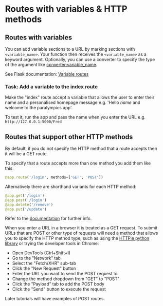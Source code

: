 # Routes with variables & HTTP methods

## Routes with variables

You can add variable sections to a URL by marking sections with `<variable_name>`. Your function then receives the
`<variable_name>` as a keyword argument. Optionally, you can use a converter to specify the type of the argument
like <converter:variable_name>.

See Flask documentation: [Variable routes](https://flask.palletsprojects.com/en/stable/quickstart/#variable-rules)

### Task: Add a variable to the index route

Make the "index" route accept a variable that allows the user to enter their name and a personalised
homepage message e.g. 'Hello _name_ and welcome to the paralympics app'.

To test it, run the app and pass the name when you enter the URL e.g. `http://127.0.0.1:5000/Fred`

## Routes that support other HTTP methods

By default, if you do not specify the HTTP method that a route accepts then it will be a GET route.

To specify that a route accepts more than one method you add them like this:

```python
@app.route('/login', methods=['GET', 'POST'])
```

Alternatively there are shorthand variants for each HTTP method:

```python
@app.get('/login')
@app.post('/login')
@app.delete('/remove')
@app.put('/update')
```

Refer to the [documentation](https://flask.palletsprojects.com/en/stable/quickstart/#http-methods) for further info.

When you enter a URL in a browser it is treated as a GET request. To submit URLs that are POST or other type of requests
will need a method that allows you to specify the HTTP method type, such as using
the [HTTPie python library](https://github.com/httpie/cli) or trying the developer tools in Chrome:

- Open DevTools (Ctrl+Shift+I)
- Go to the "Network" tab
- Select the "Fetch/XHR" sub-tab
- Click the "New Request" button
- Enter the URL you want to send the POST request to
- Change the method dropdown from "GET" to "POST"
- Click the "Payload" tab to add the POST body
- Click the "Send" button to execute the request

Later tutorials will have examples of POST routes.
